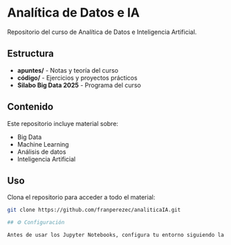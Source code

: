 # Analítica de Datos e IA

Repositorio del curso de Analítica de Datos e Inteligencia Artificial.

## Estructura

- **apuntes/** - Notas y teoría del curso
- **código/** - Ejercicios y proyectos prácticos  
- **Silabo Big Data 2025** - Programa del curso

## Contenido

Este repositorio incluye material sobre:
- Big Data
- Machine Learning
- Análisis de datos
- Inteligencia Artificial

## Uso

Clona el repositorio para acceder a todo el material:

```bash
git clone https://github.com/franperezec/analiticaIA.git

## ⚙️ Configuración

Antes de usar los Jupyter Notebooks, configura tu entorno siguiendo la [Guía de Configuración](apuntes/configuracion-entorno.md).